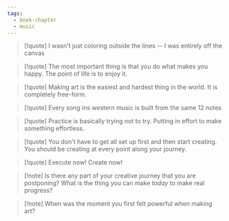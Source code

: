 ```yaml
---
tags:
  - book-chapter
  - music
---
```


> [!quote] I wasn't just coloring outside the lines -- I was entirely off the canvas

> [!quote] The most important thing is that you do what makes you happy. The point of life is to enjoy it.
>

> [!quote] Making art is the easiest and hardest thing in the world. It is completely free-form.

> [!quote] Every song ins western music is built from the same 12 notes

> [!quote] Practice is basically trying not to try. Putting in effort to make something effortless.

> [!quote] You don't have to get all set up first and then start creating. You should be creating at every point along your journey.

> [!quote] Execute now! Create now!

> [!note] Is there any part of your creative journey that you are postponing?
> What is the thing you can make *today* to make real progress?
>

> [!note] When was the moment you first felt powerful when making art?
